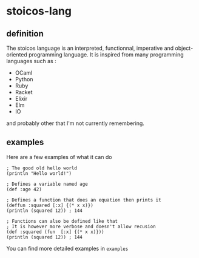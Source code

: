 # stoicos-lang

## definition

The stoicos language is an interpreted, functionnal, imperative and object-oriented programming language.
It is inspired from many programming languages such as :
- OCaml
- Python
- Ruby
- Racket
- Elixir
- Elm
- IO

and probably other that I'm not currently remembering.

## examples

Here are a few examples of what it can do

```
; The good old hello world
(println "Hello world!")

; Defines a variable named age
(def :age 42)

; Defines a function that does an equation then prints it
(deffun :squared [:x] {(* x x)})
(println (squared 12)) ; 144

; Functions can also be defined like that
; It is however more verbose and doesn't allow recusion
(def :squared (fun  [:x] {(* x x)}))
(println (squared 12)) ; 144
```

You can find more detailed examples in `examples`